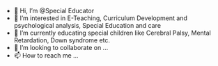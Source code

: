 - 👋 Hi, I’m @Special Educator 
- 👀 I’m interested in E-Teaching, Curriculum Development and psychological analysis, Special Education and care
- 🌱 I’m currently educating special children like Cerebral Palsy, Mental Retardation, Down syndrome etc. 
- 💞️ I’m looking to collaborate on ...
- 📫 How to reach me ...

<!---
manojkumarnagar/manojkumarnagar is a ✨ special ✨ repository because its `README.md` (this file) appears on your GitHub profile.
You can click the Preview link to take a look at your changes.
--->
